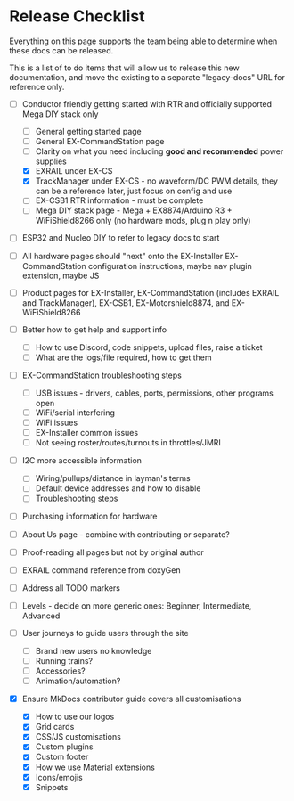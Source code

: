 # Release Checklist

Everything on this page supports the team being able to determine when these docs can be released.

This is a list of to do items that will allow us to release this new documentation, and move the existing to a separate "legacy-docs" URL for reference only.

- [ ] Conductor friendly getting started with RTR and officially supported Mega DIY stack only

    - [ ] General getting started page
    - [ ] General EX-CommandStation page
    - [ ] Clarity on what you need including **good and recommended** power supplies
    - [x] EXRAIL under EX-CS
    - [x] TrackManager under EX-CS - no waveform/DC PWM details, they can be a reference later, just focus on config and use
    - [ ] EX-CSB1 RTR information - must be complete
    - [ ] Mega DIY stack page - Mega + EX8874/Arduino R3 + WiFiShield8266 only (no hardware mods, plug n play only)

- [ ] ESP32 and Nucleo DIY to refer to legacy docs to start
- [ ] All hardware pages should "next" onto the EX-Installer EX-CommandStation configuration instructions, maybe nav plugin extension, maybe JS
- [ ] Product pages for EX-Installer, EX-CommandStation (includes EXRAIL and TrackManager), EX-CSB1, EX-Motorshield8874, and EX-WiFiShield8266
- [ ] Better how to get help and support info

    - [ ] How to use Discord, code snippets, upload files, raise a ticket
    - [ ] What are the logs/file required, how to get them

- [ ] EX-CommandStation troubleshooting steps

    - [ ] USB issues - drivers, cables, ports, permissions, other programs open
    - [ ] WiFi/serial interfering
    - [ ] WiFi issues
    - [ ] EX-Installer common issues
    - [ ] Not seeing roster/routes/turnouts in throttles/JMRI

- [ ] I2C more accessible information

    - [ ] Wiring/pullups/distance in layman's terms
    - [ ] Default device addresses and how to disable
    - [ ] Troubleshooting steps

- [ ] Purchasing information for hardware
- [ ] About Us page - combine with contributing or separate?
- [ ] Proof-reading all pages but not by original author
- [ ] EXRAIL command reference from doxyGen
- [ ] Address all TODO markers
- [ ] Levels - decide on more generic ones: Beginner, Intermediate, Advanced
- [ ] User journeys to guide users through the site

    - [ ] Brand new users no knowledge
    - [ ] Running trains?
    - [ ] Accessories?
    - [ ] Animation/automation?

- [x] Ensure MkDocs contributor guide covers all customisations

    - [x] How to use our logos
    - [x] Grid cards
    - [x] CSS/JS customisations
    - [x] Custom plugins
    - [x] Custom footer
    - [x] How we use Material extensions
    - [x] Icons/emojis
    - [x] Snippets
